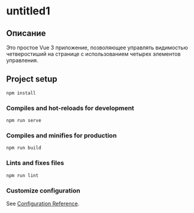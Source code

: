 # untitled1

## Описание
Это простое Vue 3 приложение, позволяющее управлять видимостью четверостиший на странице с использованием четырех
элементов управления.

## Project setup

```
npm install
```

### Compiles and hot-reloads for development

```
npm run serve
```

### Compiles and minifies for production

```
npm run build
```

### Lints and fixes files

```
npm run lint
```

### Customize configuration

See [Configuration Reference](https://cli.vuejs.org/config/).
